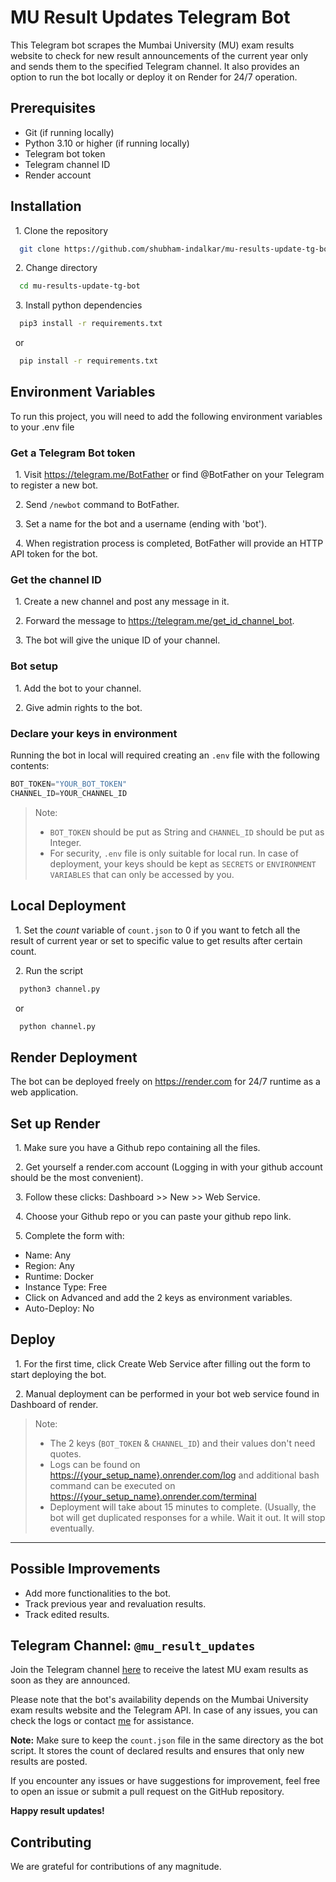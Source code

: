 
# MU Result Updates Telegram Bot

This Telegram bot scrapes the Mumbai University (MU) exam results website to check for new result announcements of the current year only and sends them to the specified Telegram channel. It also provides an option to run the bot locally or deploy it on Render for 24/7 operation.


## Prerequisites

- Git (if running locally)
- Python 3.10 or higher (if running locally)
- Telegram bot token
- Telegram channel ID
- Render account
## Installation

&nbsp; 1. Clone the repository
```bash
  git clone https://github.com/shubham-indalkar/mu-results-update-tg-bot.git
```
&nbsp; 2. Change directory
```bash
  cd mu-results-update-tg-bot
```
&nbsp; 3. Install python dependencies
```bash
  pip3 install -r requirements.txt
```
&nbsp; or
```bash
  pip install -r requirements.txt
```
    
## Environment Variables

To run this project, you will need to add the following environment variables to your .env file

### Get a Telegram Bot token

&nbsp; 1. Visit <https://telegram.me/BotFather> or find @BotFather on your Telegram to register a new bot. 

&nbsp; 2. Send `/newbot` command to BotFather.

&nbsp; 3. Set a name for the bot and a username (ending with 'bot').

&nbsp; 4. When registration process is completed, BotFather will provide an HTTP API token for the bot.

### Get the channel ID

&nbsp; 1. Create a new channel and post any message in it.

&nbsp; 2. Forward the message to <https://telegram.me/get_id_channel_bot>.

&nbsp; 3. The bot will give the unique ID of your channel.

### Bot setup

&nbsp; 1. Add the bot to your channel.

&nbsp; 2. Give admin rights to the bot.


### Declare your keys in environment

Running the bot in local will required creating an `.env` file with the following contents:

```python
BOT_TOKEN="YOUR_BOT_TOKEN"
CHANNEL_ID=YOUR_CHANNEL_ID
```

> Note:
> - `BOT_TOKEN` should be put as String and `CHANNEL_ID` should be put as Integer.
> - For security, `.env` file is only suitable for local run. In case of deployment, your keys should be kept as `SECRETS` or `ENVIRONMENT VARIABLES` that can only be accessed by you.
## Local Deployment

&nbsp; 1. Set the *count* variable of `count.json` to 0 if you want to fetch all the result of current year or set to specific value to get results after certain count.

&nbsp; 2. Run the script
```bash
  python3 channel.py
```
&nbsp; or
```bash
  python channel.py
```
## Render Deployment

The bot can be deployed freely on <https://render.com> for 24/7 runtime as a web application.

## Set up Render

&nbsp; 1. Make sure you have a Github repo containing all the files.

&nbsp; 2. Get yourself a render.com account (Logging in with your github account should be the most convenient).

&nbsp; 3. Follow these clicks: Dashboard >> New >> Web Service.

&nbsp; 4. Choose your Github repo or you can paste your github repo link.

&nbsp; 5. Complete the form with:

- Name: Any
- Region: Any
- Runtime: Docker
- Instance Type: Free
- Click on Advanced and add the 2 keys as environment variables. 
- Auto-Deploy: No

## Deploy

&nbsp; 1. For the first time, click Create Web Service after filling out the form to start deploying the bot.

&nbsp; 2. Manual deployment can be performed in your bot web service found in Dashboard of render.

> Note:
>
> - The 2 keys (`BOT_TOKEN` & `CHANNEL_ID`) and their values don't need quotes.
> - Logs can be found on <https://{your_setup_name}.onrender.com/log> and additional bash command can be executed on <https://{your_setup_name}.onrender.com/terminal>
> - Deployment will take about 15 minutes to complete. (Usually, the bot will get duplicated responses for a while. Wait it out. It will stop eventually.

---
## Possible Improvements

- Add more functionalities to the bot.
- Track previous year and revaluation results.
- Track edited results.

## Telegram Channel: `@mu_result_updates`

Join the Telegram channel [here](https://t.me/mu_result_updates) to receive the latest MU exam results as soon as they are announced.

Please note that the bot's availability depends on the Mumbai University exam results website and the Telegram API. In case of any issues, you can check the logs or contact [me](https://t.me/shubham_indalkar) for assistance.

**Note:** Make sure to keep the `count.json` file in the same directory as the bot script. It stores the count of declared results and ensures that only new results are posted.

If you encounter any issues or have suggestions for improvement, feel free to open an issue or submit a pull request on the GitHub repository.

**Happy result updates!**

## Contributing

We are grateful for contributions of any magnitude.

